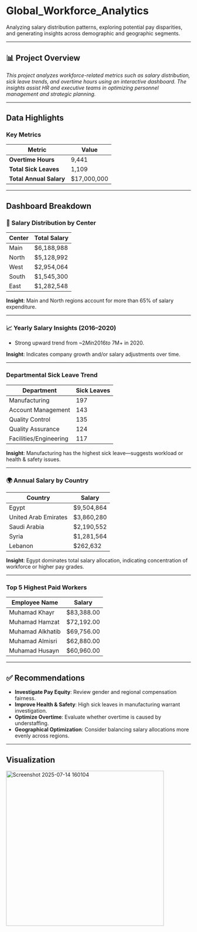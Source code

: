 # Global_Workforce_Analytics
Analyzing salary distribution patterns, exploring potential pay disparities, and generating insights across demographic and geographic segments.

---

## 📊 Project Overview

_This project analyzes workforce-related metrics such as salary distribution, sick leave trends, and overtime hours using an interactive dashboard. The insights assist HR and executive teams in optimizing personnel management and strategic planning._

---

## Data Highlights

### Key Metrics

| Metric                  | Value       |
|------------------------|-------------|
| **Overtime Hours**     | 9,441       |
| **Total Sick Leaves**  | 1,109       |
| **Total Annual Salary**| $17,000,000 |

---

## Dashboard Breakdown

### 🏢 Salary Distribution by Center

| Center | Total Salary |
|--------|--------------|
| Main   | $6,188,988   |
| North  | $5,128,992   |
| West   | $2,954,064   |
| South  | $1,545,300   |
| East   | $1,282,548   |

**Insight**: Main and North regions account for more than 65% of salary expenditure.

---

### 📈 Yearly Salary Insights (2016–2020)

- Strong upward trend from ~$2M in 2016 to ~$7M+ in 2020.

**Insight**: Indicates company growth and/or salary adjustments over time.

---

### Departmental Sick Leave Trend

| Department             | Sick Leaves |
|------------------------|-------------|
| Manufacturing          | 197         |
| Account Management     | 143         |
| Quality Control        | 135         |
| Quality Assurance      | 124         |
| Facilities/Engineering | 117         |

**Insight**: Manufacturing has the highest sick leave—suggests workload or health & safety issues.

---

### 🌍 Annual Salary by Country

| Country            | Salary        |
|-------------------|---------------|
| Egypt             | $9,504,864    |
| United Arab Emirates | $3,860,280 |
| Saudi Arabia      | $2,190,552    |
| Syria             | $1,281,564    |
| Lebanon           | $262,632      |

**Insight**: Egypt dominates total salary allocation, indicating concentration of workforce or higher pay grades.

---

### Top 5 Highest Paid Workers

| Employee Name       | Salary     |
|---------------------|------------|
| Muhamad Khayr       | $83,388.00 |
| Muhamad Hamzat      | $72,192.00 |
| Muhamad Alkhatib    | $69,756.00 |
| Muhamad Almisri     | $62,880.00 |
| Muhamad Husayn      | $60,960.00 |

---

## ✅ Recommendations

- **Investigate Pay Equity**: Review gender and regional compensation fairness.
- **Improve Health & Safety**: High sick leaves in manufacturing warrant investigation.
- **Optimize Overtime**: Evaluate whether overtime is caused by understaffing.
- **Geographical Optimization**: Consider balancing salary allocations more evenly across regions.

---

## Visualization
<img width="430" height="422" alt="Screenshot 2025-07-14 160104" src="https://github.com/user-attachments/assets/7578419d-02fa-4575-85d5-9d1290d516fc" />

